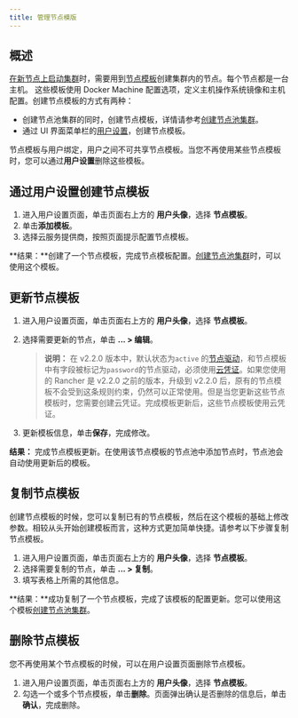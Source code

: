 ```yaml
---
title: 管理节点模版
---
```


## 概述

[在新节点上启动集群](/docs/cluster-provisioning/rke-clusters/node-pools/_index)时，需要用到[节点模板](/docs/cluster-provisioning/rke-clusters/node-pools/_index#节点模板)创建集群内的节点。每个节点都是一台主机。
这些模板使用 Docker Machine 配置选项，定义主机操作系统镜像和主机配置。创建节点模板的方式有两种：

- 创建节点池集群的同时，创建节点模板，详情请参考[创建节点池集群](/docs/cluster-provisioning/rke-clusters/node-pools/_index)。
- 通过 UI 界面菜单栏的[用户设置](#通过用户设置创建节点模板)，创建节点模板。

节点模板与用户绑定，用户之间不可共享节点模板。当您不再使用某些节点模板时，您可以通过**用户设置**删除这些模板。

## 通过用户设置创建节点模板

1. 进入用户设置页面，单击页面右上方的 **用户头像**，选择 **节点模板**。
1. 单击**添加模板**。
1. 选择云服务提供商，按照页面提示配置节点模板。

**结果：**创建了一个节点模板，完成节点模板配置。[创建节点池集群](/docs/cluster-provisioning/rke-clusters/node-pools/_index)时，可以使用这个模板。

## 更新节点模板

1. 进入用户设置页面，单击页面右上方的 **用户头像**，选择 **节点模板**。
1. 选择需要更新的节点，单击 **... > 编辑**。

   > **说明：** 在 v2.2.0 版本中，默认状态为`active` 的[节点驱动](/docs/admin-settings/drivers/node-drivers/_index)，和节点模板中有字段被标记为`password`的节点驱动，必须使用[云凭证](/docs/cluster-provisioning/rke-clusters/node-pools/_index#cloud-credentials)。如果您使用的 Rancher 是 v2.2.0 之前的版本，升级到 v2.2.0 后，原有的节点模板不会受到这条规则约束，仍然可以正常使用。但是当您更新这些节点模板时，您需要创建云凭证。完成模板更新后，这些节点模板使用云凭证。

1. 更新模板信息，单击**保存**，完成修改。

**结果：** 完成节点模板更新。在使用该节点模板的节点池中添加节点时，节点池会自动使用更新后的模板。

## 复制节点模板

创建节点模板的时候，您可以复制已有的节点模板，然后在这个模板的基础上修改参数。相较从头开始创建模板而言，这种方式更加简单快捷。请参考以下步骤复制节点模板。

1. 进入用户设置页面，单击页面右上方的 **用户头像**，选择 **节点模板**。
1. 选择需要复制的节点，单击 **... > 复制**。
1. 填写表格上所需的其他信息。

**结果：**成功复制了一个节点模板，完成了该模板的配置更新。您可以使用这个模板[创建节点池集群](/docs/cluster-provisioning/rke-clusters/node-pools/_index)。

## 删除节点模板

您不再使用某个节点模板的时候，可以在用户设置页面删除节点模板。

1. 进入用户设置页面，单击页面右上方的 **用户头像**，选择 **节点模板**。
1. 勾选一个或多个节点模板，单击**删除**。页面弹出确认是否删除的信息后，单击**确认**，完成删除。
